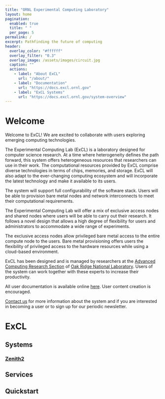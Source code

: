 ```yaml
---
title: "ORNL Experimental Computing Laboratory"
layout: home
pagination:
  enabled: true
  title: " "
  per_page: 5
permalink: /
excerpt: Pathfinding the future of computing
header:
  overlay_color: "#ffffff"
  overlay_filter: "0.3"
  overlay_image: /assets/images/circuit.jpg
  caption: ""
  actions:
    - label: "About ExCL"
      url: "/about/"
    - label: "Documentation"
      url: "https://docs.excl.ornl.gov"
    - label: "ExCL Systems"
      url: "https://docs.excl.ornl.gov/system-overview"
---
```


# Welcome

Welcome to ExCL! We are excited to collaborate with users exploring emerging computing technologies.

The Experimental Computing Lab (ExCL) is a laboratory designed for computer science research. At a time where heterogeneity defines the path forward, this system offers heterogeneous resources that researchers can use in their work. The computational resources provided by ExCL comprise diverse technologies in terms of chips, memories, and storage. ExCL will also adapt to the ever-changing computing ecosystem and will incorporate the latest technology and make it available to its users.

The system will support full configurability of the software stack. Users will be able to provision bare metal nodes and network interconnects to meet their computational requirements.

The Experimental Computing Lab will offer a mix of exclusive access nodes and shared nodes where users will be able to carry out their research. It follows a novel design that allows a high degree of flexibility for users and administrators to accommodate a wide range of experiments.

The exclusive access nodes allow privileged bare metal access to the entire compute node to the users. Bare metal provisioning offers users the flexibility of privileged access to the hardware resources while using a cloud-based environment.

ExCL has been designed and is managed by researchers at the [Advanced Computing Research Section](https://www.ornl.gov/section/advanced-computing-systems-research) of [Oak Ridge National Laboratory](http://www.ornl.gov/). Users of the system can work together with these experts to increase their productivity.

All user documentation is available online [here](https://docs.excl.ornl.gov/).  User content creation is encouraged.

[Contact us](mailto:excl-help@ornl.gov) for more information about the system and if you are interested in becoming a user or to sign up for our periodic newsletter.

<html>
<body>

<style>
.markmap > svg {
  width: 100%;
  height: 300px;
}
</style>

<div class="markmap">

# ExCL

## Systems

### [Zenith2](https://docs.excl.ornl.gov/system-overview/zenith#zenith-2)

## Services

## Quickstart

</div>
</body>
<script src="https://cdn.jsdelivr.net/npm/markmap-autoloader"></script>
</html>

